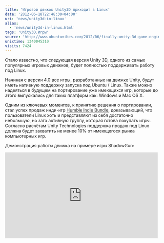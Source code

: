 ```yaml
---
title: 'Игровой движок Unity3D приходит в Linux'
date: '2012-06-18T22:48:30+04:00'
uri: 'news/unity3d-in-linux'
alias: 
  - 'news/unity3d-in-linux.html'
tags: 'Unity3D,Игры'
source: 'http://www.ubuntuvibes.com/2012/06/finally-unity-3d-game-engine-adds-linux.html'
unixtime: 1340045310
visits: 7424
---
```

Стало известно, что следующая версия Unity 3D, одного из самых популярных игровых движков, будет полностью поддерживать работу под Linux.

Начиная с версии 4.0 все игры, разработанные на движке Unity, будут иметь нативную поддержку запуска под Ubuntu / Linux. Также можно надеяться в будущем на портирование уже имеющихся игр, которые до этого выпускались для таких платформ как: Windows и Mac OS X.

Одним из ключевых моментов, к принятию решения о портировании, стал успех продаж инди-игр [Humble Indie Bundle](news/the-humble-indie-bundle-v), доказывающий, что пользователи Linux хоть и представляют из себя достаточно небольшую, но зато активную группу, которая готова покупать игры. Согласно расчётам Unity Technologies поддержка продаж под Linux должна будет захватить не менее 10% от имеющегося рынка компьютерных игр.

Демонстрация работы движка на примере игры ShadowGun:

 <iframe src="https://www.youtube.com/embed/7aVttB25oPo" frameborder="0" width="500" height="281"></iframe>

